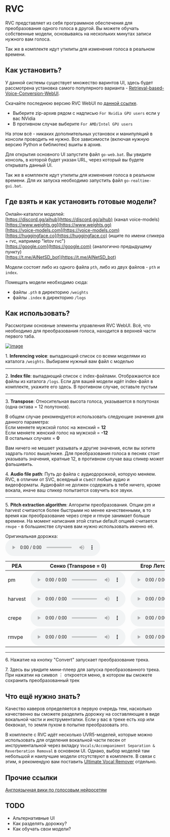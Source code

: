 # RVC

RVC представляет из себя программное обеспечения для преобразования одного голоса в другой. Вы можете обучать собственные модели, основываясь на нескольких минутах записи нужного вам голоса.

Так же в комплекте идут утилиты для изменения голоса в реальном времени.

## Как установить?

У данной системы существует множество варинтов UI, здесь будет рассмотрена установка самого популярного варианта - [Retrieval-based-Voice-Conversion-WebUI](https://github.com/RVC-Project/Retrieval-based-Voice-Conversion-WebUI).

Скачайте последнюю версию RVC WebUI по [данной ссылке](https://github.com/RVC-Project/Retrieval-based-Voice-Conversion-WebUI/releases).  
- Выберите zip-архив рядом с надписью `For Nvidia GPU users` если у вас NVidia  
- В противном случае выберите `For AMD/Intel GPU users`  

На этом всё - никаких дополнительных установок и манипуляций в консоли проводить не нужно. Все зависимости (включая нужную версию Python и библиотек) вшиты в архив.

Для открытия основного UI запустите файл `go-web.bat`. Вы увидите консоль, в которой будет указан URL, через который вы будете открывать данный UI.

Так же в комплекте идут утилиты для изменения голоса в реальном времени. Для их запуска необходимо запустить файл `go-realtime-gui.bat`.

## Где взять и как установить готовые модели?
Онлайн-каталоги моделей:  
[https://discord.gg/aihub](https://discord.gg/aihub) (канал voice-models)  
[https://www.weights.gg](https://www.weights.gg)    
[https://voice-models.com](https://voice-models.com)  
[https://huggingface.co](https://huggingface.co) (ищите по имени спикера + rvc, например "letov rvc")  
[https://google.com](https://google.com) (аналогично предыдущему пункту)  
[https://t.me/AINetSD_bot](https://t.me/AINetSD_bot)  

Модели состоят либо из одного файла `pth`, либо из двух файлов - `pth` и `index`.

Помещать модели необходимо сюда:  
- файлы `.pth` в директорию `/weights`  
- файлы `.index` в директорию `/logs`  

## Как использовать?

Рассмотрим основные элементы управления RVC WebUI. Всё, что необходимо для преобразования голоса, находится в верхней части первого таба.

[![image](https://files.catbox.moe/1lvezk.png)](https://files.catbox.moe/1lvezk.png)

1\. **Inferencing voice**: выпадающий список со всеми моделями из каталога `/weights`. Выбираем нужный вам файл с моделью

---

2\. **Index file**: выпадающий список с index-файлами. Отображаются все файлы из каталога `/logs`. Если для вашей модели идёт index-файл в комплекте, укажите его здесь. В противном случае, оставьте пустым

---

3\. **Transpose**: Относительная высота голоса, указывается в полутонах (одна октава = 12 полутонов).

В общем случае рекомендуется использовать следующие значения для данного параметра:  
Если меняете мужской голос на женский = **12**  
Если меняете женский голос на мужской = **-12**  
В остальных случаях = **0**  
    
Вам ничего не мешает указывать и другие значения, если вы хотите задрать голос выше/ниже. Для преобразования голоса в песнях стоит указывать значения, кратные 12, в противном случае ваш спикер может фальшивить.

4\. **Audio file path**: Путь до файла с аудиодорожкой, которую меняем. RVC, в отличии от SVC, всеядный и съест любые аудио и видеоформаты. Аудиофайл не должен содержать в тебе ничего, кроме вокала, иначе ваш спикер попытается озвучить все звуки.

---

5\. **Pitch extraction algorithm**: Алгоритм преобразования. Опции pm и harvest считаются более быстрыми но менее качественными, в то время как преобразование через crepe и rmvpe занимает больше времени. На момент написания этой статьи default опцией считается `rmvpe` - в большинстве случаев вам нужно использовать именно её.

Оригинальная дорожка:  
<audio controls src="https://files.catbox.moe/j4he99.mp3"></audio>

| PEA | Сенко (Transpose = 0) | Егор Летов (Transpose = -12)
| ------------- | ------------- | ------------- |
pm |  <audio controls src="https://files.catbox.moe/2sz18h.mp3"></audio> |  <audio controls src="https://files.catbox.moe/mvhm0r.mp3"></audio>
harvest | <audio controls src="https://files.catbox.moe/y7rn3q.mp3"></audio> |<audio controls src="https://files.catbox.moe/m4ng5s.mp3"></audio>
crepe | <audio controls src="https://files.catbox.moe/ck318u.mp3"></audio> | <audio controls src="https://files.catbox.moe/c783ia.mp3"></audio>
rmvpe | <audio controls src="https://files.catbox.moe/7ey3f6.mp3"></audio> | <audio controls src="https://files.catbox.moe/pcnd3b.mp3"></audio>

---

6\. Нажатие на кнопку "Convert" запускает преобразование трека.

7\. Здесь вы увидите мини-плеер для запуска преобразованного трека. При нажатии на символ ⋮ откроется меню, в котором вы сможете сохранить преобразованный трек

## Что ещё нужно знать?

Качество каверов определяется в первую очередь тем, насколько качественно вы сможете разделить дорожку на составляющие в виде вокальной части и инструменталки. Если у вас в треке есть хор или беквокал, то земля пухом в попытке преобразовать это.

В комплекте с RVC идёт несколько UVR5-моделей, которые можно использовать для отделения вокальной части песен от инструментальной через вкладку `Vocals/Accompaniment Separation & Reverberation Removal` в основном UI. Однако, выбор моделей там небольшой и наилучшие модели отсутствуют в комплекте. В связи с этим, я рекомендую вам поставить [Ultimate Vocal Remover](https://github.com/Anjok07/ultimatevocalremovergui) отдельно.

## Прочие ссылки
[Англоязычная вики по голосовым нейросетям](https://docs.aihub.wtf/)

## TODO
- Альтернативные UI
- Как разделять дорожку?
- Как обучать свои модели?

